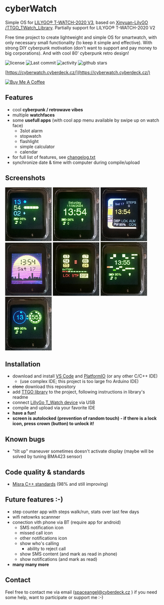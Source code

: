 # cyberWatch

Simple OS for [LILYGO® T-WATCH-2020 V3](https://www.lilygo.cc/products/t-watch-2020-v3), based on [ Xinyuan-LilyGO /TTGO_TWatch_Library](https://github.com/Xinyuan-LilyGO/TTGO_TWatch_Library). Partially support for LILYGO® T-WATCH-2020 V2

Free time project to create lightweight and simple OS for smartwatch, with only necessary small functionality (to keep it simple and effective). With strong DIY cyberpunk motivation (don't want to support and pay money to big corporations). And with cool 80' cyberpunk retro design!

![license](https://img.shields.io/github/license/spaceangel/cyberwatch?style=for-the-badge)
![Last commit](https://img.shields.io/github/last-commit/spaceangel/cyberwatch?style=for-the-badge)
![activity](https://img.shields.io/github/commit-activity/m/spaceangel/cyberwatch?style=for-the-badge)
![github stars](https://img.shields.io/github/stars/spaceangel/cyberwatch?style=for-the-badge)

[https://cyberwatch.cyberdeck.cz/](https://cyberwatch.cyberdeck.cz/)

<a href="https://www.buymeacoffee.com/cyberwatchos" target="_blank"><img src="https://cdn.buymeacoffee.com/buttons/default-orange.png" alt="Buy Me A Coffee" height="41" width="174"></a>

## Features

 - cool __cyberpunk / retrowave vibes__
 - multiple __watchfaces__
 - some __usefull apps__ (with cool app menu available by swipe up on watch face)
	- 3slot alarm
	- stopwatch
	- flashlight
	- simple calculator
	- calendar
 - for full list of features, see [changelog.txt](changelog.txt)
 - synchronize date & time with computer during compile/upload

## Screenshots

![Watchface](docs/screenshots/watchfaces/01.png "Watchface")
![Watchface](docs/screenshots/watchfaces/03.png "Watchface")
![Watchface](docs/screenshots/watchfaces/06.png "Watchface")
![Watchface](docs/screenshots/watchfaces/07.png "Watchface")
![Watchface](docs/screenshots/watchfaces/08.png "Watchface")
![Watchface](docs/screenshots/watchfaces/09.png "Watchface")
![Watchface](docs/screenshots/watchfaces/10.png "Watchface")

## Installation

 - download and install [VS Code](https://code.visualstudio.com/download) and [PlatformIO](https://platformio.org/install/ide?install=vscode) (or any other C/C++ IDE)
    - (use complex IDE; this project is too large fro Arduino IDE)
 - ~~clone~~ download this repository
 - add [TTGO library](https://github.com/Xinyuan-LilyGO/TTGO_TWatch_Library) to the project, following instructions in library's readme
 - connect [LillyGo T_Watch device](http://www.lilygo.cn/prod_view.aspx?TypeId=50053&Id=1380&FId=t3:50053:3) via USB
 - compile and upload via your favorite IDE
 - __have a fun!__
 - __screen is autolocked (prevention of random touch) - if there is a lock icon, press crown (button) to unlock it!__


## Known bugs
 - "tilt up" maneuver sometimes doesn't activate display (maybe will be solved by tuning BMA423 sensor)

## Code quality & standards
 - [Misra C++ standards](https://www.misra.org.uk/) (98% and still improving)


## Future features :-)
 - step counter app with steps walk/run, stats over last few days
 - wifi netowrks scannner
 - conection vith phone via BT (require app for android)
   - SMS notification icon
   - missed call icon
   - other notifications icon
   - show who's calling
     - ability to reject call
   - show SMS content (and mark as read in phone)
   - show notifications (and mark as read)
 - __many many more__

## Contact

Feel free to contact me via email (spaceangel@cyberdeck.cz ) if you need some help, want to participate or support me :-)
